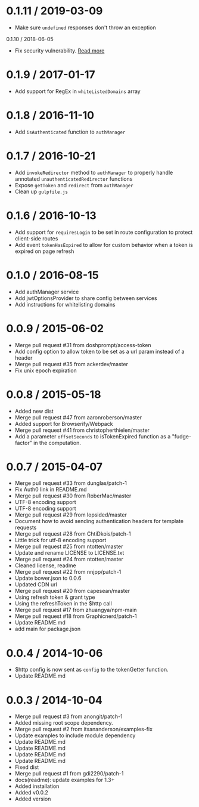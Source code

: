 0.1.11 / 2019-03-09
==================

* Make sure `undefined` responses don't throw an exception

0.1.10 / 2018-06-05

* Fix security vulnerability. [Read more](https://github.com/auth0/angular-jwt/blob/master/SECURITY-NOTICE.md#security-vulnerability-details-for-angular-jwt--0110)

0.1.9 / 2017-01-17
==================

* Add support for RegEx in `whiteListedDomains` array

0.1.8 / 2016-11-10
==================
 
 * Add `isAuthenticated` function to `authManager`

0.1.7 / 2016-10-21
==================

  * Add `invokeRedirector` method to `authManager` to properly handle annotated `unauthenticatedRedirector` functions
  * Expose `getToken` and `redirect` from `authManager`
  * Clean up `gulpfile.js`

0.1.6 / 2016-10-13
==================

  * Add support for `requiresLogin` to be set in route configuration to protect client-side routes
  * Add event `tokenHasExpired` to allow for custom behavior when a token is expired on page refresh

0.1.0 / 2016-08-15
==================

  * Add authManager service
  * Add jwtOptionsProvider to share config between services
  * Add instructions for whitelisting domains

0.0.9 / 2015-06-02
==================

  * Merge pull request #31 from doshprompt/access-token
  * Add config option to allow token to be set as a url param instead of a header
  * Merge pull request #35 from ackerdev/master
  * Fix unix epoch expiration

0.0.8 / 2015-05-18
==================

  * Added new dist
  * Merge pull request #47 from aaronroberson/master
  * Added support for Browserify/Webpack
  * Merge pull request #41 from christopherthielen/master
  * Add a parameter `offsetSeconds` to isTokenExpired function as a "fudge-factor" in the computation.

0.0.7 / 2015-04-07
==================

  * Merge pull request #33 from dunglas/patch-1
  * Fix Auth0 link in README.md
  * Merge pull request #30 from RoberMac/master
  * UTF-8 encoding support
  * UTF-8 encoding support
  * Merge pull request #29 from lopsided/master
  * Document how to avoid sending authentication headers for template requests
  * Merge pull request #28 from ChtiDkois/patch-1
  * Little trick for utf-8 encoding support
  * Merge pull request #25 from ntotten/master
  * Update and rename LICENSE to LICENSE.txt
  * Merge pull request #24 from ntotten/master
  * Cleaned license, readme
  * Merge pull request #22 from nnjpp/patch-1
  * Update bower.json to 0.0.6
  * Updated CDN url
  * Merge pull request #20 from capesean/master
  * Using refresh token & grant type
  * Using the refreshToken in the $http call
  * Merge pull request #17 from zhuangya/npm-main
  * Merge pull request #18 from Graphicnerd/patch-1
  * Update README.md
  * add main for package.json

0.0.4 / 2014-10-06
==================

  * $http config is now sent as `config` to the tokenGetter function.
  * Update README.md

0.0.3 / 2014-10-04
==================

  * Merge pull request #3 from anongit/patch-1
  * Added missing root scope dependency.
  * Merge pull request #2 from itsananderson/examples-fix
  * Update examples to include module dependency
  * Update README.md
  * Update README.md
  * Update README.md
  * Update README.md
  * Fixed dist
  * Merge pull request #1 from gdi2290/patch-1
  * docs(readme): update examples for 1.3+
  * Added installation
  * Added v0.0.2
  * Added version
